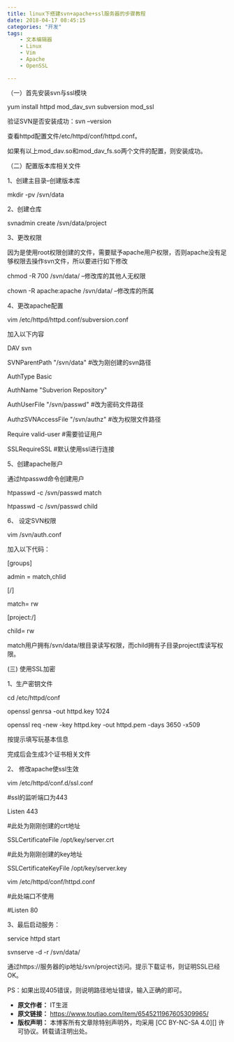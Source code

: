 ```yaml
---
title: linux下搭建svn+apache+ssl服务器的步骤教程
date: 2018-04-17 08:45:15
categories: "开发"
tags:
	- 文本编辑器
	- Linux
	- Vim
	- Apache
	- OpenSSL

---
```


（一）首先安装svn与ssl模块

yum install httpd mod\_dav\_svn subversion mod\_ssl

验证SVN是否安装成功：svn –version

查看httpd配置文件/etc/httpd/conf/httpd.conf。

如果有以上mod\_dav.so和mod\_dav\_fs.so两个文件的配置，则安装成功。

（二）配置版本库相关文件

1、创建主目录–创建版本库

mkdir -pv /svn/data

2、创建仓库

svnadmin create /svn/data/project

3、更改权限

因为是使用root权限创建的文件，需要赋予apache用户权限，否则apache没有足够权限去操作svn文件，所以要进行如下修改

chmod -R 700 /svn/data/ –修改库的其他人无权限

chown -R apache:apache /svn/data/ –修改库的所属

4、更改apache配置

vim /etc/httpd/httpd.conf/subversion.conf

加入以下内容

<location svn="">

DAV svn

SVNParentPath "/svn/data" \#改为刚创建的svn路径

AuthType Basic

AuthName "Subverion Repository"

AuthUserFile "/svn/passwd" \#改为密码文件路径

AuthzSVNAccessFile "/svn/authz" \#改为权限文件路径

Require valid-user \#需要验证用户

SSLRequireSSL \#默认使用ssl进行连接

</location>

5、创建apache账户

通过htpasswd命令创建用户

htpasswd -c /svn/passwd match

htpasswd -c /svn/passwd child

6、 设定SVN权限

vim /svn/auth.conf

加入以下代码：

\[groups\]

admin = match,chlid

\[/\]

match= rw

\[project:/\]

child= rw

match用户拥有/svn/data/根目录读写权限，而child拥有子目录project库读写权限。

(三) 使用SSL加密

1、生产密钥文件

cd /etc/httpd/conf

openssl genrsa -out httpd.key 1024

openssl req -new -key httpd.key -out httpd.pem -days 3650 -x509

按提示填写玩基本信息

完成后会生成3个证书相关文件

2、 修改apache使ssl生效

vim /etc/httpd/conf.d/ssl.conf

\#ssl的监听端口为443

Listen 443

\#此处为刚刚创建的crt地址

SSLCertificateFile /opt/key/server.crt

\#此处为刚刚创建的key地址

SSLCertificateKeyFile /opt/key/server.key

vim /etc/httpd/conf/httpd.conf

\#此处端口不使用

\#Listen 80

3、最后启动服务：

service httpd start

svnserve -d -r /svn/data/

通过https://服务器的ip地址/svn/project访问。提示下载证书，则证明SSL已经OK。

PS：如果出现405错误，则说明路径地址错误，输入正确的即可。
 *  **原文作者：** IT生涯
 *  **原文链接：** https://www.toutiao.com/item/6545211967605309965/
 *  **版权声明：** 本博客所有文章除特别声明外，均采用 [CC BY-NC-SA 4.0][] 许可协议。转载请注明出处。